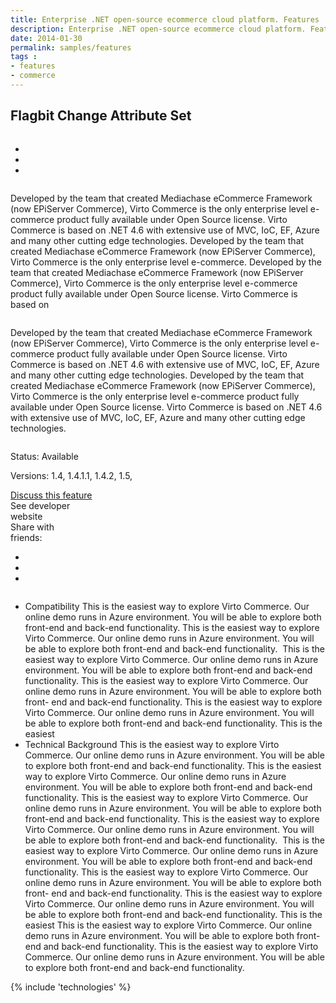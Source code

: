 ```yaml
---
title: Enterprise .NET open-source ecommerce cloud platform. Features
description: Enterprise .NET open-source ecommerce cloud platform. Features
date: 2014-01-30
permalink: samples/features
tags : 
- features
- commerce
---
```

<div class="features">
	<div class="responsive">
		<h2 class="title">Flagbit Change Attribute Set</h2>
	</div>
	<div class="features-content clearfix">
		<div class="responsive">
			<div class="column">
				<div class="feature-slider">
					<img alt="" src="../assets/images/features/bg-main.jpg" class="feature-main_slide">
					<div class="feature-nav">
						<a class="feature-control back"></a>
						<ul class="list clearfix">
							<li class="list-item">
								<img alt="" src="../assets/images/features/1.jpg" class="feature-slide">
							</li>
							<li class="list-item">
								<img alt="" src="../assets/images/features/2.jpg" class="feature-slide">
							</li>
							<li class="list-item active">
								<img alt="" src="../assets/images/features/1.jpg" class="feature-slide">
							</li>
						</ul>
						<a class="feature-control next"></a>
					</div>
				</div>
			</div>
			<div class="column">
				<p class="feature-descr">
					Developed by the team that created Mediachase
					eCommerce Framework (now EPiServer Commerce),
					Virto Commerce is the only enterprise level
					e-commerce product fully available under Open
					Source license. Virto Commerce is based on .NET
					4.6 with extensive use of MVC, IoC, EF, Azure and
					many other cutting edge technologies. Developed by
					the team that created Mediachase eCommerce
					Framework (now EPiServer Commerce), Virto
					Commerce is the only enterprise level e-commerce.
					Developed by the team that created Mediachase
					eCommerce Framework (now EPiServer Commerce),
					Virto Commerce is the only enterprise level
					e-commerce product fully available under Open
					Source license. Virto Commerce is based on
				</p>
			</div>
			<p class="feature-descr">
				Developed by the team that created Mediachase eCommerce Framework (now EPiServer Commerce), Virto Commerce is the only
				enterprise level e-commerce product fully available under Open Source license. Virto Commerce is based on .NET 4.6 with extensive
				use of MVC, IoC, EF, Azure and many other cutting edge technologies. Developed by the team that created Mediachase eCommerce Framework (now EPiServer Commerce), Virto Commerce is the only enterprise level e-commerce product fully available under Open Source license. Virto Commerce is based on .NET 4.6 with extensive use of MVC, IoC, EF, Azure and many other cutting edge
				technologies.
			</p>
		</div>
	</div>
	<div class="features-meta clearfix">
		<div class="responsive">
			<div class="column">
				<div class="feature-info">
					<p>Status: Available</p>
					<p>Versions: 1.4, 1.4.1.1, 1.4.2, 1.5,</p>
				</div>
				<a class="button white large" href="#">Discuss this feature</a>
			</div>
			<div class="column">
				<a class="feauture-link link">See developer <br>website</a>
				<div class="feauture-soc">
					<span class="feauture-soc_name">Share with <br>friends:</span>
					<ul class="list __inline __socials">
						<li class="list-item ln">
							<a target="_blank" href="http://www.linkedin.com/company/virtoway/virto-commerce-788516/product?trk=biz_product"></a>
						</li>
						<li class="list-item fb">
							<a target="_blank" href="http://paper.li/VirtoCommerce/1372664803"></a>
						</li>
						<li class="list-item">
							<a target="_blank" href="https://twitter.com/VirtoCommerce"></a>
						</li>
					</ul>
				</div>
			</div>
		</div>
	</div>
	<div class="features-list __responsive">
		<ul class="list">
			<li class="list-item">
				<span class="title">Compatibility</span>
				<span class="descr">
					This is the easiest way to explore Virto Commerce. Our online demo runs in Azure environment. You will be able to explore
					both front-end and back-end functionality. This is the easiest way to explore Virto Commerce. Our online demo runs in Azure
					environment. You will be able to explore both front-end and back-end functionality.
				</span>
				<img alt="" src="../assets/images/features/bg-main.jpg">
				<span class="descr">
					This is the easiest way to explore Virto Commerce. Our online
					demo runs in Azure environment. You will be able to explore
					both front-end and back-end functionality. This is the easiest
					way to explore Virto Commerce. Our online demo runs in
					Azure environment. You will be able to explore both front-
					end and back-end functionality.
				</span>
				<span class="descr">
					This is the easiest way to explore Virto Commerce. Our online
					demo runs in Azure environment. You will be able to explore
					both front-end and back-end functionality. This is the easiest
				</span>
			</li>
			<li class="list-item">
				<span class="title">Technical Background</span>
				<span class="descr">
					This is the easiest way to explore Virto Commerce. Our online demo runs in Azure environment. You will be able to explore
					both front-end and back-end functionality. This is the easiest way to explore Virto Commerce. Our online demo runs in Azure
					environment. You will be able to explore both front-end and back-end functionality.
				</span>
				<span class="descr">
					This is the easiest way to explore Virto Commerce. Our online demo runs in Azure environment. You will be able to explore
					both front-end and back-end functionality. This is the easiest way to explore Virto Commerce. Our online demo runs in Azure
					environment. You will be able to explore both front-end and back-end functionality.
				</span>
				<img alt="" src="../assets/images/features/bg-main.jpg">
				<span class="descr">
					This is the easiest way to explore Virto Commerce. Our online
					demo runs in Azure environment. You will be able to explore
					both front-end and back-end functionality. This is the easiest
					way to explore Virto Commerce. Our online demo runs in
					Azure environment. You will be able to explore both front-
					end and back-end functionality.
				</span>
				<span class="descr">
					This is the easiest way to explore Virto Commerce. Our online
					demo runs in Azure environment. You will be able to explore
					both front-end and back-end functionality. This is the easiest
				</span>
				<span class="descr">
					This is the easiest way to explore Virto Commerce. Our online demo runs in Azure environment. You will be able to explore
					both front-end and back-end functionality. This is the easiest way to explore Virto Commerce. Our online demo runs in Azure
					environment. You will be able to explore both front-end and back-end functionality.
				</span>
			</li>
		</ul>
	</div>
</div>
{% include 'technologies' %}
